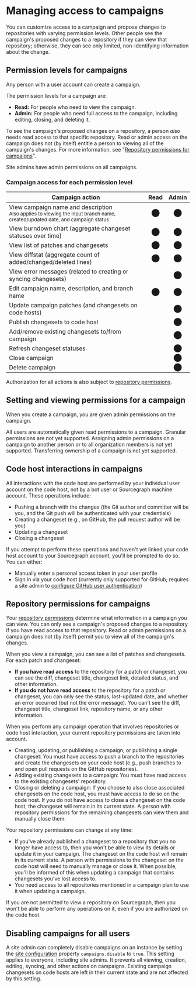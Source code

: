 # Managing access to campaigns

You can customize access to a campaign and propose changes to repositories with varying permission levels. Other people see the campaign's proposed changes to a repository if they can view that repository; otherwise, they can see only limited, non-identifying information about the change.

## Permission levels for campaigns

Any person with a user account can create a campaign.

The permission levels for a campaign are:

- **Read:** For people who need to view the campaign.
- **Admin:** For people who need full access to the campaign, including editing, closing, and deleting it.

To see the campaign's proposed changes on a repository, a person *also* needs read access to that specific repository. Read or admin access on the campaign does not (by itself) entitle a person to viewing all of the campaign's changes. For more information, see "[Repository permissions for campaigns](#repository-permissions-for-campaigns)".

Site admins have admin permissions on all campaigns.

### Campaign access for each permission level

Campaign action | Read | Admin
--------------- | :--: | :----:
View campaign name and description<br/><small class="text-muted">Also applies to viewing the input branch name, created/updated date, and campaign status</small> | ⬤ | ⬤
View burndown chart (aggregate changeset statuses over time) | ⬤ | ⬤
View list of patches and changesets | ⬤ | ⬤
View diffstat (aggregate count of added/changed/deleted lines) | ⬤ | ⬤
View error messages (related to creating or syncing changesets) |  | ⬤
Edit campaign name, description, and branch name | ⬤ | ⬤
Update campaign patches (and changesets on code hosts) |  | ⬤
Publish changesets to code host |  | ⬤
Add/remove existing changesets to/from campaign |  | ⬤
Refresh changeset statuses |  | ⬤
Close campaign |  | ⬤
Delete campaign |  | ⬤

Authorization for all actions is also subject to [repository permissions](#repository-permissions-for-campaigns).

## Setting and viewing permissions for a campaign

When you create a campaign, you are given admin permissions on the campaign.

All users are automatically given read permissions to a campaign. Granular permissions are not yet supported. Assigning admin permissions on a campaign to another person or to all organization members is not yet supported. Transferring ownership of a campaign is not yet supported.

## Code host interactions in campaigns

All interactions with the code host are performed by your individual user account on the code host, not by a bot user or Sourcegraph machine account. These operations include:

- Pushing a branch with the changes (the Git author and committer will be you, and the Git push will be authenticated with your credentials)
- Creating a changeset (e.g., on GitHub, the pull request author will be you)
- Updating a changeset
- Closing a changeset

If you attempt to perform these operations and haven't yet linked your code host account to your Sourcegraph account, you'll be prompted to do so. You can either:

- Manually enter a personal access token in your user profile
- Sign in via your code host (currently only supported for GitHub; requires a site admin to [configure GitHub user authentication](../../admin/auth/index.md#github))

## Repository permissions for campaigns

Your [repository permissions](../../admin/repo/permissions.md) determine what information in a campaign you can view. You can only see a campaign's proposed changes to a repository if you have read access to that repository. Read or admin permissions on a campaign does not (by itself) permit you to view all of the campaign's changes.

When you view a campaign, you can see a list of patches and changesets. For each patch and changeset:

- **If you have read access** to the repository for a patch or changeset, you can see the diff, changeset title, changeset link, detailed status, and other information.
- **If you do not have read access** to the repository for a patch or changeset, you can only see the status, last-updated date, and whether an error occurred (but not the error message). You can't see the diff, changeset title, changeset link, repository name, or any other information.

When you perform any campaign operation that involves repositories or code host interaction, your current repository permissions are taken into account.

- Creating, updating, or publishing a campaign; or publishing a single changeset: You must have access to push a branch to the repositories and create the changesets on your code host (e.g., push branches to and open pull requests on the GitHub repositories).
- Adding existing changesets to a campaign: You must have read access to the existing changesets' repository.
- Closing or deleting a campaign: If you choose to also close associated changesets on the code host, you must have access to do so on the code host. If you do not have access to close a changeset on the code host, the changeset will remain in its current state. A person with repository permissions for the remaining changesets can view them and manually close them.

Your repository permissions can change at any time:

- If you've already published a changeset to a repository that you no longer have access to, then you won't be able to view its details or update it in your campaign. The changeset on the code host will remain in its current state. A person with permissions to the changeset on the code host will need to manually manage or close it. When possible, you'll be informed of this when updating a campaign that contains changesets you've lost access to.
- You need access to all repositories mentioned in a campaign plan to use it when updating a campaign.

If you are not permitted to view a repository on Sourcegraph, then you won't be able to perform any operations on it, even if you are authorized on the code host.

## Disabling campaigns for all users

A site admin can completely disable campaigns on an instance by setting the [site configuration](../../admin/config/site_config.md) property `campaigns.disable` to `true`. This setting applies to everyone, including site admins. It prevents all viewing, creation, editing, syncing, and other actions on campaigns. Existing campaign changesets on code hosts are left in their current state and are not affected by this setting.
